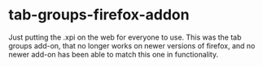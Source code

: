 # tab-groups-firefox-addon
Just putting the .xpi on the web for everyone to use. This was the tab groups add-on, that no longer works on newer versions of firefox, and no newer add-on has been able to match this one in functionality.
